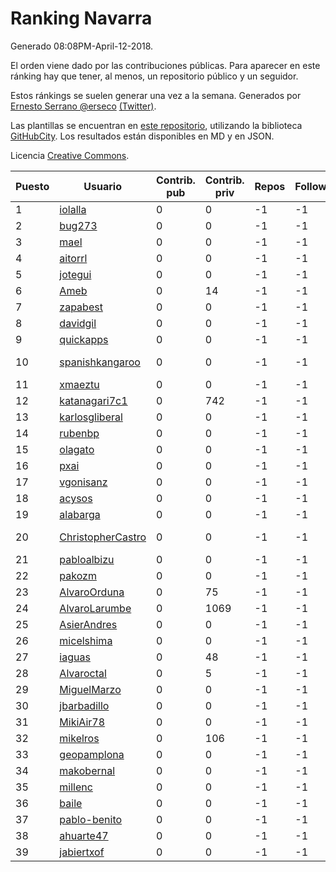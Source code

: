 # Ranking Navarra

Generado 08:08PM-April-12-2018.

El orden viene dado por las contribuciones públicas. Para aparecer en este ránking hay que tener, al menos, un repositorio público y un seguidor.

Estos ránkings se suelen generar una vez a la semana. Generados por [Ernesto Serrano @erseco](https://github.com/erseco/) [(Twitter)](https://twitter.com/erseco).

Las plantillas se encuentran en [este repositorio](https://github.com/iblancasa/GH-Spanish-Ranking), utilizando la biblioteca [GitHubCity](https://github.com/iblancasa/GitHubCity). Los resultados están disponibles en MD y en JSON.

Licencia [Creative Commons](https://creativecommons.org/licenses/by/4.0/).

| Puesto   |  Usuario  | Contrib. pub | Contrib. priv |Repos| Followers | Desde |  Avatar  |
|----------|-----------|--------------|---------------|-----|-----------|-------|----------|
|1|[iolalla](https://github.com/iolalla)|0|0|-1|-1||![iolalla]()|
|2|[bug273](https://github.com/bug273)|0|0|-1|-1||![bug273]()|
|3|[mael](https://github.com/mael)|0|0|-1|-1||![mael]()|
|4|[aitorrl](https://github.com/aitorrl)|0|0|-1|-1||![aitorrl]()|
|5|[jotegui](https://github.com/jotegui)|0|0|-1|-1||![jotegui]()|
|6|[Ameb](https://github.com/Ameb)|0|14|-1|-1||![Ameb]()|
|7|[zapabest](https://github.com/zapabest)|0|0|-1|-1||![zapabest]()|
|8|[davidgil](https://github.com/davidgil)|0|0|-1|-1||![davidgil]()|
|9|[quickapps](https://github.com/quickapps)|0|0|-1|-1||![quickapps]()|
|10|[spanishkangaroo](https://github.com/spanishkangaroo)|0|0|-1|-1||![spanishkangaroo]()|
|11|[xmaeztu](https://github.com/xmaeztu)|0|0|-1|-1||![xmaeztu]()|
|12|[katanagari7c1](https://github.com/katanagari7c1)|0|742|-1|-1||![katanagari7c1]()|
|13|[karlosgliberal](https://github.com/karlosgliberal)|0|0|-1|-1||![karlosgliberal]()|
|14|[rubenbp](https://github.com/rubenbp)|0|0|-1|-1||![rubenbp]()|
|15|[olagato](https://github.com/olagato)|0|0|-1|-1||![olagato]()|
|16|[pxai](https://github.com/pxai)|0|0|-1|-1||![pxai]()|
|17|[vgonisanz](https://github.com/vgonisanz)|0|0|-1|-1||![vgonisanz]()|
|18|[acysos](https://github.com/acysos)|0|0|-1|-1||![acysos]()|
|19|[alabarga](https://github.com/alabarga)|0|0|-1|-1||![alabarga]()|
|20|[ChristopherCastro](https://github.com/ChristopherCastro)|0|0|-1|-1||![ChristopherCastro]()|
|21|[pabloalbizu](https://github.com/pabloalbizu)|0|0|-1|-1||![pabloalbizu]()|
|22|[pakozm](https://github.com/pakozm)|0|0|-1|-1||![pakozm]()|
|23|[AlvaroOrduna](https://github.com/AlvaroOrduna)|0|75|-1|-1||![AlvaroOrduna]()|
|24|[AlvaroLarumbe](https://github.com/AlvaroLarumbe)|0|1069|-1|-1||![AlvaroLarumbe]()|
|25|[AsierAndres](https://github.com/AsierAndres)|0|0|-1|-1||![AsierAndres]()|
|26|[micelshima](https://github.com/micelshima)|0|0|-1|-1||![micelshima]()|
|27|[iaguas](https://github.com/iaguas)|0|48|-1|-1||![iaguas]()|
|28|[Alvaroctal](https://github.com/Alvaroctal)|0|5|-1|-1||![Alvaroctal]()|
|29|[MiguelMarzo](https://github.com/MiguelMarzo)|0|0|-1|-1||![MiguelMarzo]()|
|30|[jbarbadillo](https://github.com/jbarbadillo)|0|0|-1|-1||![jbarbadillo]()|
|31|[MikiAir78](https://github.com/MikiAir78)|0|0|-1|-1||![MikiAir78]()|
|32|[mikelros](https://github.com/mikelros)|0|106|-1|-1||![mikelros]()|
|33|[geopamplona](https://github.com/geopamplona)|0|0|-1|-1||![geopamplona]()|
|34|[makobernal](https://github.com/makobernal)|0|0|-1|-1||![makobernal]()|
|35|[millenc](https://github.com/millenc)|0|0|-1|-1||![millenc]()|
|36|[baile](https://github.com/baile)|0|0|-1|-1||![baile]()|
|37|[pablo-benito](https://github.com/pablo-benito)|0|0|-1|-1||![pablo-benito]()|
|38|[ahuarte47](https://github.com/ahuarte47)|0|0|-1|-1||![ahuarte47]()|
|39|[jabiertxof](https://github.com/jabiertxof)|0|0|-1|-1||![jabiertxof]()|

